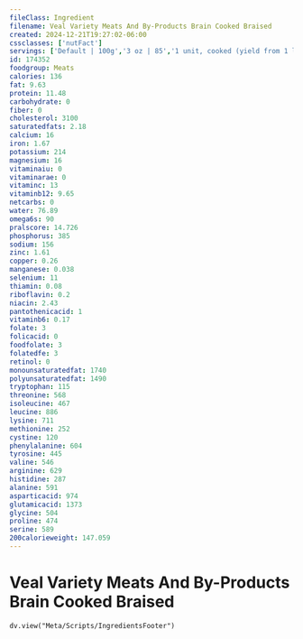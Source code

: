 ```yaml
---
fileClass: Ingredient
filename: Veal Variety Meats And By-Products Brain Cooked Braised
created: 2024-12-21T19:27:02-06:00
cssclasses: ['nutFact']
servings: ['Default | 100g','3 oz | 85','1 unit, cooked (yield from 1 lb raw meat) | 339']
id: 174352
foodgroup: Meats
calories: 136
fat: 9.63
protein: 11.48
carbohydrate: 0
fiber: 0
cholesterol: 3100
saturatedfats: 2.18
calcium: 16
iron: 1.67
potassium: 214
magnesium: 16
vitaminaiu: 0
vitaminarae: 0
vitaminc: 13
vitaminb12: 9.65
netcarbs: 0
water: 76.89
omega6s: 90
pralscore: 14.726
phosphorus: 385
sodium: 156
zinc: 1.61
copper: 0.26
manganese: 0.038
selenium: 11
thiamin: 0.08
riboflavin: 0.2
niacin: 2.43
pantothenicacid: 1
vitaminb6: 0.17
folate: 3
folicacid: 0
foodfolate: 3
folatedfe: 3
retinol: 0
monounsaturatedfat: 1740
polyunsaturatedfat: 1490
tryptophan: 115
threonine: 568
isoleucine: 467
leucine: 886
lysine: 711
methionine: 252
cystine: 120
phenylalanine: 604
tyrosine: 445
valine: 546
arginine: 629
histidine: 287
alanine: 591
asparticacid: 974
glutamicacid: 1373
glycine: 504
proline: 474
serine: 589
200calorieweight: 147.059
---
```


# Veal Variety Meats And By-Products Brain Cooked Braised

```dataviewjs
dv.view("Meta/Scripts/IngredientsFooter")
```